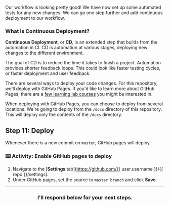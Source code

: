 Our workflow is looking pretty good! We have now set up some automated tests for any new changes. We can go one step further and add continuous deployment to our workflow.

### What is Continuous Deployment?

**Continuous Deployment**, or **CD**, is an extended step that builds from the automation in CI. CD is automation at various stages, deploying new changes to the different environment.

The goal of CD is to reduce the time it takes to finish a project. Automation provides shorter feedback loops. This could look like faster testing cycles, or faster deployment and user feedback.

There are several ways to deploy your code changes. For this repository, we'll deploy with GitHub Pages. If you'd like to learn more about GitHub Pages, there are a [few learning lab courses](https://lab.github.com/courses?tag=GitHub%20Pages) you might be interested in.

When deploying with GitHub Pages, you can choose to deploy from several locations. We're going to deploy from the `/docs` directory of this repository.  This will deploy only the contents of the `/docs` directory.

## Step 11: Deploy

Whenever there is a new commit on `master`, GitHub pages will deploy.

### :keyboard: Activity: Enable GitHub pages to deploy

1. Navigate to the [**Settings** tab](https://github.com/{{ user.username }}/{{ repo }}/settings).
1. Under GitHub pages, set the source to `master branch` and click **Save**.

<hr>
<h3 align="center">I'll respond below for your next steps.</h3>
